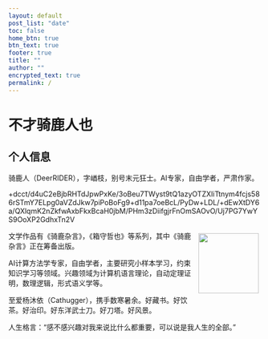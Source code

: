 ```yaml
---
layout: default
post_list: "date"
toc: false
home_btn: true
btn_text: true
footer: true
title: ""
author: ""
encrypted_text: true
permalink: /
---
```


# 不才骑鹿人也

## 个人信息

骑鹿人（DeerRIDER），字崷枝，别号末元狂士。AI专家，自由学者，严肃作家。
<p class="encrypted">+dcct/d4uC2eBjbRHTdJpwPxKe/3oBeu7TWyst9tQ1azyOTZXIiTtnym4fcjs586rSTmY7ELpg0aVZdJkw7piPoBoFg9+d11pa7oeBcL/PyDw+LDL/+dEwXtDY6a/QXlqmK2nZkfwAxbFkxBcaH0jbM/PHm3zDiifgjrFnOmSAOvO/Uj7PG7YwYS9OoXP2GdhxTn2V</p>

<img src="{{site.assets_path}}/img/qlr-logo5.png" align="right" width="120" hspace="5" vspace="5">


文学作品有《骑鹿杂言》，《箱守哲也》等系列，其中《骑鹿杂言》正在筹备出版。

AI计算方法学专家，自由学者，主要研究小样本学习，约束知识学习等领域。兴趣领域为计算机语言理论，自动定理证明，数理逻辑，形式语义学等。

至爱杨沐依（Cathugger），携手数寒暑余。好藏书。好饮茶。好治印。好东洋武士刀。好刀塔。好风景。

人生格言：“感不感兴趣对我来说比什么都重要，可以说是我人生的全部。”